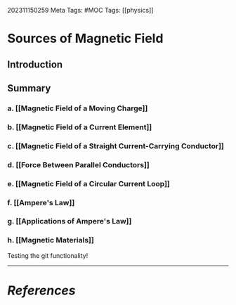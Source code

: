 202311150259
Meta Tags: #MOC
Tags: [[physics]]

# Sources of Magnetic Field

## Introduction

## Summary

### a. [[Magnetic Field of a Moving Charge]]
### b. [[Magnetic Field of a Current Element]]
### c. [[Magnetic Field of a Straight Current-Carrying Conductor]]
### d. [[Force Between Parallel Conductors]]
### e. [[Magnetic Field of a Circular Current Loop]]
### f. [[Ampere's Law]]
### g. [[Applications of Ampere's Law]]
### h. [[Magnetic Materials]]

Testing the git functionality!





---
# *References*